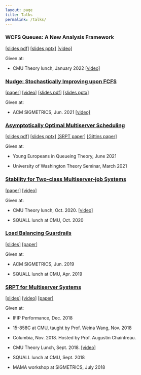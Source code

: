 ```yaml
---
layout: page
title: Talks
permalink: /talks/
---
```


### WCFS Queues: A New Analysis Framework
[\[slides pdf\]](/assets/wcfs-queues-theory-lunch.pdf)
[\[slides pptx\]](/assets/wcfs-queues-theory-lunch.pptx)
[\[video\]](https://www.youtube.com/watch?v=oEmOs8Tdn-U)

Given at:

* CMU Theory lunch, January 2022 [\[video\]](https://www.youtube.com/watch?v=oEmOs8Tdn-U)

### [Nudge: Stochastically Improving upon FCFS](/assets/nudge.pdf)
[\[paper\]](/assets/nudge.pdf)
[\[video\]](https://www.youtube.com/watch?v=G3NWAOlHpoI)
[\[slides pdf\]](/assets/sigmetrics-2021-nudge-talk.pdf)
[\[slides pptx\]](/assets/sigmetrics-2021-nudge-talk.pptx)

Given at:

* ACM SIGMETRICS, Jun. 2021 [\[video\]](https://www.youtube.com/watch?v=G3NWAOlHpoI)

### [Asymptotically Optimal Multiserver Scheduling](/assets/asymptotically-optimal.pdf)
[\[slides pdf\]](/assets/asymptotically-optimal.pdf)
[\[slides pptx\]](/assets/asymptotically-optimal.pptx)
[\[SRPT paper\]](/assets/srpt.pdf)
[\[Gittins paper\]](gittins-extremely-general.pdf)

Given at:

* Young Europeans in Queueing Theory, June 2021

* University of Washington Theory Seminar, March 2021

### [Stability for Two-class Multiserver-job Systems](/assets/multiserverjob-stability.pdf)
[\[paper\]](/assets/multiserverjob-stability.pdf)
[\[video\]](https://www.youtube.com/watch?v=w0e5NaKlpBY)

Given at:

* CMU Theory lunch, Oct. 2020. [\[video\]](https://www.youtube.com/watch?v=w0e5NaKlpBY)

* SQUALL lunch at CMU, Oct. 2020

### [Load Balancing Guardrails](/assets/load-balancing.pdf)
[\[slides\]](/assets/sigmetrics-2019-load-balancing-talk.pptx)
[\[paper\]](/assets/load-balancing.pdf)

Given at:

* ACM SIGMETRICS, Jun. 2019

* SQUALL lunch at CMU, Apr. 2019

### [SRPT for Multiserver Systems](/assets/srpt.pdf)
[\[slides\]](/assets/performance-2018-srpt-talk.pptx)
[\[video\]](https://www.youtube.com/watch?v=H6PDvOt7R3E)
[\[paper\]](/assets/srpt.pdf)

Given at:

* IFIP Performance, Dec. 2018

* 15-858C at CMU, taught by Prof. Weina Wang, Nov. 2018

* Columbia, Nov. 2018. Hosted by Prof. Augustin Chaintreau.

* CMU Theory Lunch, Sept. 2018. [\[video\]](https://www.youtube.com/watch?v=H6PDvOt7R3E)

* SQUALL lunch at CMU, Sept. 2018

* MAMA workshop at SIGMETRICS, July 2018

